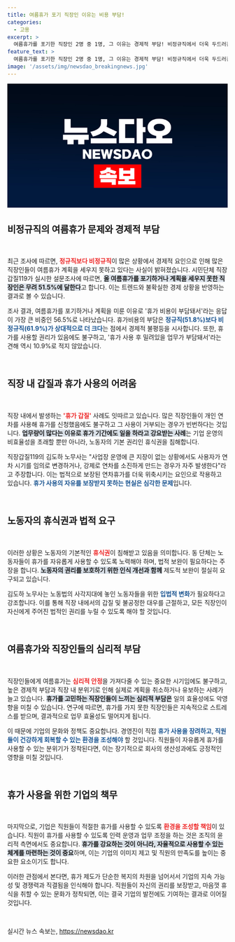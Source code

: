 ```yaml
---
title: 여름휴가 포기 직장인 이유는 비용 부담!
categories:
  - 고용
excerpt: >
  여름휴가를 포기한 직장인 2명 중 1명, 그 이유는 경제적 부담! 비정규직에서 더욱 두드러진 이 현상은 휴가 갑질로 이어지며 노동자의 권리가 위협받고 있다. 노동법 개선의 필요성이 절실해 보인다. 클릭하여 자세한 내용을 확인하세요!
feature_text: >
  여름휴가를 포기한 직장인 2명 중 1명, 그 이유는 경제적 부담! 비정규직에서 더욱 두드러진 이 현상은 휴가 갑질로 이어지며 노동자의 권리가 위협받고 있다. 노동법 개선의 필요성이 절실해 보인다. 클릭하여 자세한 내용을 확인하세요!
image: '/assets/img/newsdao_breakingnews.jpg'
---
```


<p><img src="/assets/img/newsdao_breakingnews.jpg" alt="firstkoreanews 속보" /></p>

<h2>비정규직의 여름휴가 문제와 경제적 부담</h2>

<p data-ke-size="size16">&nbsp;</p>

<p>최근 조사에 따르면, <b><span style="color: #ee2323;">정규직보다 비정규직</span></b>이 많은 상황에서 경제적 요인으로 인해 많은 직장인들이 여름휴가 계획을 세우지 못하고 있다는 사실이 밝혀졌습니다. 시민단체 직장갑질119가 실시한 설문조사에 따르면, <b><span style="background-color: #21538527;">올 여름휴가를 포기하거나 계획을 세우지 못한 직장인은 무려 51.5%에 달한다</span></b>고 합니다. 이는 트렌드와 불확실한 경제 상황을 반영하는 결과로 볼 수 있습니다. </p>

<p>조사 결과, 여름휴가를 포기하거나 계획을 미룬 이유로 '휴가 비용이 부담돼서'라는 응답이 가장 큰 비중인 56.5%로 나타났습니다. 휴가비용의 부담은 <b><span style="color: #1a5490;">정규직(51.8%)보다 비정규직(61.9%)가 상대적으로 더 크다</span></b>는 점에서 경제적 불평등을 시사합니다. 또한, 휴가를 사용할 권리가 있음에도 불구하고, '휴가 사용 후 밀려있을 업무가 부담돼서'라는 견해 역시 10.9%로 적지 않았습니다. </p>

<p data-ke-size="size16">&nbsp;</p>

<h2>직장 내 갑질과 휴가 사용의 어려움</h2>

<p data-ke-size="size16">&nbsp;</p>

<p>직장 내에서 발생하는 <b><span style="color: #ee2323;">'휴가 갑질'</span></b> 사례도 잇따르고 있습니다. 많은 직장인들이 개인 연차를 사용해 휴가를 신청했음에도 불구하고 그 사용이 거부되는 경우가 빈번하다는 것입니다. <b><span style="background-color: #21538527;">업무량이 많다는 이유로 휴가 기간에도 일을 하라고 강요받는 사례</span></b>는 기업 운영의 비효율성을 초래할 뿐만 아니라, 노동자의 기본 권리인 휴식권을 침해합니다.  </p>

<p>직장갑질119의 김도하 노무사는 "사업장 운영에 큰 지장이 없는 상황에서도 사용자가 연차 시기를 임의로 변경하거나, 강제로 연차를 소진하게 만드는 경우가 자주 발생한다"라고 주장합니다. 이는 법적으로 보장된 연차휴가를 더욱 위축시키는 요인으로 작용하고 있습니다. <b><span style="color: #1a5490;">휴가 사용의 자유를 보장받지 못하는 현실은 심각한 문제</span></b>입니다.</p>

<p data-ke-size="size16">&nbsp;</p>

<h2>노동자의 휴식권과 법적 요구</h2>

<p data-ke-size="size16">&nbsp;</p>

<p>이러한 상황은 노동자의 기본적인 <b><span style="color: #ee2323;">휴식권</span></b>이 침해받고 있음을 의미합니다. 동 단체는 노동자들이 휴가를 자유롭게 사용할 수 있도록 노력해야 하며, 법적 보완이 필요하다는 주장을 합니다. <b><span style="background-color: #21538527;">노동자의 권리를 보호하기 위한 인식 개선과 함께</span></b> 제도적 보완이 절실히 요구되고 있습니다.</p>

<p>김도하 노무사는 노동법의 사각지대에 놓인 노동자들을 위한 <b><span style="color: #1a5490;">입법적 변화</span></b>가 필요하다고 강조합니다. 이를 통해 직장 내에서의 갑질 및 불공정한 대우를 근절하고, 모든 직장인이 자신에게 주어진 법적인 권리를 누릴 수 있도록 해야 할 것입니다. </p>

<p data-ke-size="size16">&nbsp;</p>

<h2>여름휴가와 직장인들의 심리적 부담</h2>

<p data-ke-size="size16">&nbsp;</p>

<p>직장인들에게 여름휴가는 <b><span style="color: #ee2323;">심리적 안정</span></b>을 가져다줄 수 있는 중요한 시기임에도 불구하고, 높은 경제적 부담과 직장 내 분위기로 인해 실제로 계획을 취소하거나 유보하는 사례가 늘고 있습니다. <b><span style="background-color: #21538527;">휴가를 고민하는 직장인들이 느끼는 심리적 부담은</span></b> 일의 효율성에도 악영향을 미칠 수 있습니다. 연구에 따르면, 휴가를 가지 못한 직장인들은 지속적으로 스트레스를 받으며, 결과적으로 업무 효율성도 떨어지게 됩니다. </p>

<p>이 때문에 기업의 문화와 정책도 중요합니다. 경영진이 직접 <b><span style="color: #1a5490;">휴가 사용을 장려하고, 직원들이 건강하게 회복할 수 있는 환경을 조성해야</span></b> 할 것입니다. 직원들이 자유롭게 휴가를 사용할 수 있는 분위기가 정착된다면, 이는 장기적으로 회사의 생산성과에도 긍정적인 영향을 미칠 것입니다.</p>

<p data-ke-size="size16">&nbsp;</p>

<h2>휴가 사용을 위한 기업의 책무</h2>

<p data-ke-size="size16">&nbsp;</p>

<p>마지막으로, 기업은 직원들이 적절한 휴가를 사용할 수 있도록 <b><span style="color: #ee2323;">환경을 조성할 책임</span></b>이 있습니다. 직원이 휴가를 사용할 수 있도록 인력 운영과 업무 조정을 하는 것은 조직의 윤리적 측면에서도 중요합니다. <b><span style="background-color: #21538527;">휴가를 강요하는 것이 아니라, 자율적으로 사용할 수 있는 체계를 마련하는 것이 중요</span></b>하며, 이는 기업의 이미지 제고 및 직원의 만족도를 높이는 중요한 요소이기도 합니다.</p>

<p>이러한 관점에서 본다면, 휴가 제도가 단순한 복지의 차원을 넘어서서 기업의 지속 가능성 및 경쟁력과 직결됨을 인식해야 합니다. 직원들이 자신의 권리를 보장받고, 마음껏 휴식을 취할 수 있는 문화가 정착되면, 이는 결국 기업의 발전에도 기여하는 결과로 이어질 것입니다.</p>

<p data-ke-size="size16">&nbsp;</p>
실시간 뉴스 속보는, <a href="https://newsdao.kr" rel="dofollow">https://newsdao.kr</a>


